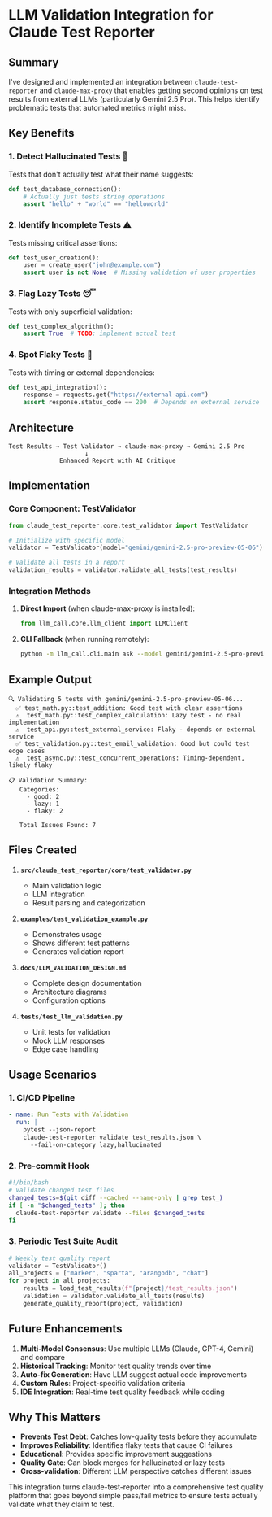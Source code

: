 # LLM Validation Integration for Claude Test Reporter

## Summary

I've designed and implemented an integration between `claude-test-reporter` and `claude-max-proxy` that enables getting second opinions on test results from external LLMs (particularly Gemini 2.5 Pro). This helps identify problematic tests that automated metrics might miss.

## Key Benefits

### 1. **Detect Hallucinated Tests** 🤔
Tests that don't actually test what their name suggests:
```python
def test_database_connection():
    # Actually just tests string operations
    assert "hello" + "world" == "helloworld"
```

### 2. **Identify Incomplete Tests** ⚠️
Tests missing critical assertions:
```python
def test_user_creation():
    user = create_user("john@example.com")
    assert user is not None  # Missing validation of user properties
```

### 3. **Flag Lazy Tests** 😴
Tests with only superficial validation:
```python
def test_complex_algorithm():
    assert True  # TODO: implement actual test
```

### 4. **Spot Flaky Tests** 🎲
Tests with timing or external dependencies:
```python
def test_api_integration():
    response = requests.get("https://external-api.com")
    assert response.status_code == 200  # Depends on external service
```

## Architecture

```
Test Results → Test Validator → claude-max-proxy → Gemini 2.5 Pro
                     ↓
              Enhanced Report with AI Critique
```

## Implementation

### Core Component: TestValidator

```python
from claude_test_reporter.core.test_validator import TestValidator

# Initialize with specific model
validator = TestValidator(model="gemini/gemini-2.5-pro-preview-05-06")

# Validate all tests in a report
validation_results = validator.validate_all_tests(test_results)
```

### Integration Methods

1. **Direct Import** (when claude-max-proxy is installed):
   ```python
   from llm_call.core.llm_client import LLMClient
   ```

2. **CLI Fallback** (when running remotely):
   ```bash
   python -m llm_call.cli.main ask --model gemini/gemini-2.5-pro-preview-05-06
   ```

## Example Output

```
🔍 Validating 5 tests with gemini/gemini-2.5-pro-preview-05-06...
  ✅ test_math.py::test_addition: Good test with clear assertions
  ⚠️  test_math.py::test_complex_calculation: Lazy test - no real implementation
  ⚠️  test_api.py::test_external_service: Flaky - depends on external service
  ✅ test_validation.py::test_email_validation: Good but could test edge cases
  ⚠️  test_async.py::test_concurrent_operations: Timing-dependent, likely flaky

📋 Validation Summary:
   Categories:
     - good: 2
     - lazy: 1
     - flaky: 2
   
   Total Issues Found: 7
```

## Files Created

1. **`src/claude_test_reporter/core/test_validator.py`**
   - Main validation logic
   - LLM integration
   - Result parsing and categorization

2. **`examples/test_validation_example.py`**
   - Demonstrates usage
   - Shows different test patterns
   - Generates validation report

3. **`docs/LLM_VALIDATION_DESIGN.md`**
   - Complete design documentation
   - Architecture diagrams
   - Configuration options

4. **`tests/test_llm_validation.py`**
   - Unit tests for validation
   - Mock LLM responses
   - Edge case handling

## Usage Scenarios

### 1. CI/CD Pipeline
```yaml
- name: Run Tests with Validation
  run: |
    pytest --json-report
    claude-test-reporter validate test_results.json \
      --fail-on-category lazy,hallucinated
```

### 2. Pre-commit Hook
```bash
#!/bin/bash
# Validate changed test files
changed_tests=$(git diff --cached --name-only | grep test_)
if [ -n "$changed_tests" ]; then
  claude-test-reporter validate --files $changed_tests
fi
```

### 3. Periodic Test Suite Audit
```python
# Weekly test quality report
validator = TestValidator()
all_projects = ["marker", "sparta", "arangodb", "chat"]
for project in all_projects:
    results = load_test_results(f"{project}/test_results.json")
    validation = validator.validate_all_tests(results)
    generate_quality_report(project, validation)
```

## Future Enhancements

1. **Multi-Model Consensus**: Use multiple LLMs (Claude, GPT-4, Gemini) and compare
2. **Historical Tracking**: Monitor test quality trends over time
3. **Auto-fix Generation**: Have LLM suggest actual code improvements
4. **Custom Rules**: Project-specific validation criteria
5. **IDE Integration**: Real-time test quality feedback while coding

## Why This Matters

- **Prevents Test Debt**: Catches low-quality tests before they accumulate
- **Improves Reliability**: Identifies flaky tests that cause CI failures
- **Educational**: Provides specific improvement suggestions
- **Quality Gate**: Can block merges for hallucinated or lazy tests
- **Cross-validation**: Different LLM perspective catches different issues

This integration turns claude-test-reporter into a comprehensive test quality platform that goes beyond simple pass/fail metrics to ensure tests actually validate what they claim to test.
